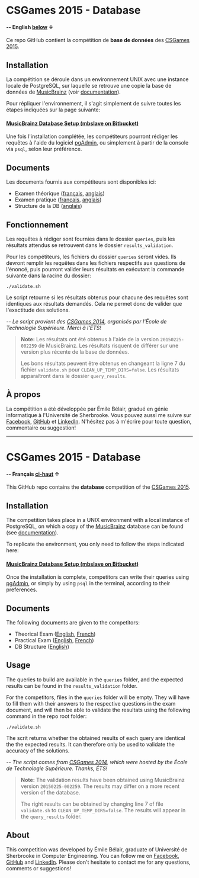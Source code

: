 # CSGames 2015 - Database

#### -- English [below](#csgames-2015---database-1) ↓

Ce repo GitHub contient la compétition de **base de données** des [CSGames 2015](http://csgames.org/2015/).

## Installation

La compétition se déroule dans un environnement UNIX avec une instance locale de PostgreSQL, sur laquelle se retrouve une copie la base de données de [MusicBrainz](http://musicbrainz.org/) (voir  [documentation](http://musicbrainz.org/doc/MusicBrainz_Database)).

Pour répliquer l'environnement, il s'agit simplement de suivre toutes les étapes indiquées sur la page suivante:

#### [MusicBrainz Database Setup (mbslave on Bitbucket)](https://bitbucket.org/lalinsky/mbslave)

Une fois l'installation complétée, les compétiteurs pourront rédiger les requêtes à l'aide du logiciel [pgAdmin](http://www.pgadmin.org/download/), ou simplement à partir de la console via `psql`, selon leur préférence.

## Documents

Les documents fournis aux compétiteurs sont disponibles ici:

- Examen théorique ([français](https://github.com/ebelair/CSG15-DB/blob/master/documents/CSG15-DB-Theorique.FR.md), [anglais](https://github.com/ebelair/CSG15-DB/blob/master/documents/CSG15-DB-Theorique.EN.md))
- Examen pratique ([français](https://github.com/ebelair/CSG15-DB/blob/master/documents/CSG15-DB-Pratique.FR.md), [anglais](https://github.com/ebelair/CSG15-DB/blob/master/documents/CSG15-DB-Pratique.EN.md))
- Structure de la DB ([anglais](https://github.com/ebelair/CSG15-DB/blob/master/documents/CSG15-DB-MusicBrainz.md))

## Fonctionnement

Les requêtes à rédiger sont fournies dans le dossier `queries`, puis les résultats attendus se retrouvent dans le dossier `results_validation`.

Pour les compétiteurs, les fichiers du dossier `queries` seront vides. Ils devront remplir les requêtes dans les fichiers respectifs aux questions de l'énoncé, puis pourront valider leurs résultats en exécutant la commande suivante dans la racine du dossier:

```
./validate.sh
```

Le script retourne si les résultats obtenus pour chacune des requêtes sont identiques aux résultats demandés. Cela ne permet donc de valider que l'exactitude des solutions.

*-- Le script provient des [CSGames 2014](http://csgames.org/2014/), organisés par l'École de Technologie Supérieure. Merci à l'ÉTS!*

> **Note:** Les résultats ont été obtenus à l'aide de la version `20150225-002259` de MusicBrainz. Les résultats risquent de différer sur une version plus récente de la base de données.
> 
> Les bons résultats peuvent être obtenus en changeant la ligne 7 du fichier `validate.sh` pour `CLEAN_UP_TEMP_DIRS=false`. Les résultats apparaîtront dans le dossier `query_results`.

## À propos
La compétition a été développée par Émile Bélair, gradué en génie informatique à l'Université de Sherbrooke. Vous pouvez aussi me suivre sur [Facebook](https://fb.me/ebelair), [GitHub](http://github.com/ebelair) et [LinkedIn](http://ca.linkedin.com/in/emilebelair/fr). N'hésitez pas à m'écrire pour toute question, commentaire ou suggestion!

---

# CSGames 2015 - Database

#### -- Français [ci-haut](#csgames-2015---database) ↑

This GitHub repo contains the **database** competition of the [CSGames 2015](http://csgames.org/2015/).

## Installation

The competition takes place in a UNIX environment with a local instance of PostgreSQL, on which a copy of the [MusicBrainz](http://musicbrainz.org/) database can be found (see [documentation](http://musicbrainz.org/doc/MusicBrainz_Database)).

To replicate the environment, you only need to follow the steps indicated here:

#### [MusicBrainz Database Setup (mbslave on Bitbucket)](https://bitbucket.org/lalinsky/mbslave)

Once the installation is complete, competitors can write their queries using [pgAdmin](http://www.pgadmin.org/download/), or simply by using `psql` in the terminal, according to their preferences.

## Documents

The following documents are given to the competitors:

- Theorical Exam ([English](https://github.com/ebelair/CSG15-DB/blob/master/documents/CSG15-DB-Pratique.EN.md), [French](https://github.com/ebelair/CSG15-DB/blob/master/documents/CSG15-DB-Pratique.FR.md))
- Practical Exam ([English](https://github.com/ebelair/CSG15-DB/blob/master/documents/CSG15-DB-Theorique.EN.md), [French](https://github.com/ebelair/CSG15-DB/blob/master/documents/CSG15-DB-Theorique.FR.md))
- DB Structure ([English](https://github.com/ebelair/CSG15-DB/blob/master/documents/CSG15-DB-MusicBrainz.md))

## Usage

The queries to build are available in the `queries` folder, and the expected results can be found in the `results_validation` folder.

For the competitors, files in the `queries` folder will be empty. They will have to fill them with their answers to the respective questions in the exam document, and will then be able to validate the resultats using the following command in the repo root folder:

```
./validate.sh
```

The scrit returns whether the obtained results of each query are identical the the expected results. It can therefore only be used to validate the accuracy of the solutions.

*-- The script comes from [CSGames 2014](http://csgames.org/2014/), which were hosted by the École de Technologie Supérieure. Thanks, ÉTS!*

> **Note:** The validation results have been obtained using MusicBrainz version `20150225-002259`. The results may differ on a more recent version of the database.
> 
> The right results can be obtained by changing line 7 of file `validate.sh` to `CLEAN_UP_TEMP_DIRS=false`. The results will appear in the `query_results` folder.


## About
This competition was developed by Émile Bélair, graduate of Université de Sherbrooke in Computer Engineering. You can follow me on [Facebook](http://fb.me/ebelair), [GitHub](http://github.com/ebelair) and [LinkedIn](http://ca.linkedin.com/in/emilebelair/en). Please don't hesitate to contact me for any questions, comments or suggestions!
